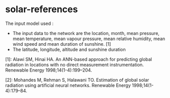 # solar-references

The input model used : 
-	The input data to the network are the location, month, mean pressure, mean temperature, mean vapour pressure, mean relative humidity, mean wind speed and mean duration of sunshine. [1]
- The latitude, longitude, altitude and sunshine duration

[1]: Alawi SM, Hinai HA. An ANN-based approach for predicting global radiation in locations with no direct measurement instrumentation. Renewable Energy 1998;14(1-4):199–204.

[2]: Mohandes M, Rehman S, Halawani TO. Estimation of global solar radiation using artificial neural
networks. Renewable Energy 1998;14(1-4):179–84.
